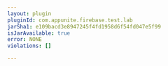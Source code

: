 ```yaml
---
layout: plugin
pluginId: com.appunite.firebase.test.lab
jarSha1: e109bacd3e8947245f4fd1958d6f54fd047e5f99
isJarAvailable: true
error: NONE
violations: []

---
```

